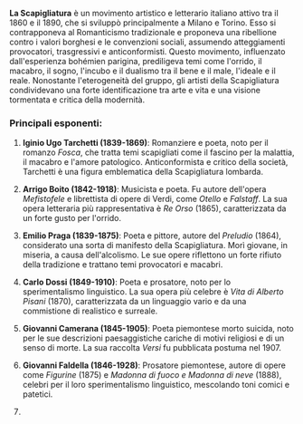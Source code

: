 
**La Scapigliatura** è un movimento artistico e letterario italiano attivo tra il 1860 e il 1890, che si sviluppò principalmente a Milano e Torino. Esso si contrapponeva al Romanticismo tradizionale e proponeva una ribellione contro i valori borghesi e le convenzioni sociali, assumendo atteggiamenti provocatori, trasgressivi e anticonformisti. Questo movimento, influenzato dall'esperienza bohémien parigina, prediligeva temi come l'orrido, il macabro, il sogno, l'incubo e il dualismo tra il bene e il male, l'ideale e il reale. Nonostante l'eterogeneità del gruppo, gli artisti della Scapigliatura condividevano una forte identificazione tra arte e vita e una visione tormentata e critica della modernità.

### Principali esponenti:

1. **Iginio Ugo Tarchetti (1839-1869)**: Romanziere e poeta, noto per il romanzo _Fosca_, che tratta temi scapigliati come il fascino per la malattia, il macabro e l'amore patologico. Anticonformista e critico della società, Tarchetti è una figura emblematica della Scapigliatura lombarda.
    
2. **Arrigo Boito (1842-1918)**: Musicista e poeta. Fu autore dell'opera _Mefistofele_ e librettista di opere di Verdi, come _Otello_ e _Falstaff_. La sua opera letteraria più rappresentativa è _Re Orso_ (1865), caratterizzata da un forte gusto per l'orrido.
    
3. **Emilio Praga (1839-1875)**: Poeta e pittore, autore del _Preludio_ (1864), considerato una sorta di manifesto della Scapigliatura. Morì giovane, in miseria, a causa dell'alcolismo. Le sue opere riflettono un forte rifiuto della tradizione e trattano temi provocatori e macabri.
    
4. **Carlo Dossi (1849-1910)**: Poeta e prosatore, noto per lo sperimentalismo linguistico. La sua opera più celebre è _Vita di Alberto Pisani_ (1870), caratterizzata da un linguaggio vario e da una commistione di realistico e surreale.
    
5. **Giovanni Camerana (1845-1905)**: Poeta piemontese morto suicida, noto per le sue descrizioni paesaggistiche cariche di motivi religiosi e di un senso di morte. La sua raccolta _Versi_ fu pubblicata postuma nel 1907.
    
6. **Giovanni Faldella (1846-1928)**: Prosatore piemontese, autore di opere come _Figurine_ (1875) e _Madonna di fuoco e Madonna di neve_ (1888), celebri per il loro sperimentalismo linguistico, mescolando toni comici e patetici.
7. 